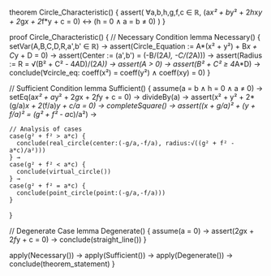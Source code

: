 theorem Circle_Characteristic() {
  assert(
    ∀a,b,h,g,f,c ∈ ℝ,
    (a*x² + b*y² + 2*h*x*y + 2*g*x + 2*f*y + c = 0) ↔
    (h = 0 ∧ a = b ≠ 0)
  )
}

proof Circle_Characteristic() {
  // Necessary Condition
  lemma Necessary() {
    setVar(A,B,C,D,R,a',b' ∈ ℝ) →
    assert(Circle_Equation := A*(x² + y²) + B*x + C*y + D = 0) →
    assert(Center := (a',b') = (-B/(2*A), -C/(2*A))) →
    assert(Radius := R = √(B² + C² - 4*A*D)/(2*A)) →
    assert(A > 0) →
    assert(B² + C² ≥ 4*A*D) →
    conclude(∀circle_eq: coeff(x²) = coeff(y²) ∧ coeff(xy) = 0)
  }

  // Sufficient Condition
  lemma Sufficient() {
    assume(a = b ∧ h = 0 ∧ a ≠ 0) →
    setEq(a*x² + a*y² + 2*g*x + 2*f*y + c = 0) →
    divideBy(a) →
    assert(x² + y² + 2*(g/a)*x + 2*(f/a)*y + c/a = 0) →
    completeSquare() →
    assert((x + g/a)² + (y + f/a)² = (g² + f² - a*c)/a²) →
    
    // Analysis of cases
    case(g² + f² > a*c) {
      conclude(real_circle(center:(-g/a,-f/a), radius:√((g² + f² - a*c)/a²)))
    } →
    case(g² + f² < a*c) {
      conclude(virtual_circle())
    } →
    case(g² + f² = a*c) {
      conclude(point_circle(point:(-g/a,-f/a)))
    }
  }

  // Degenerate Case
  lemma Degenerate() {
    assume(a = 0) →
    assert(2*g*x + 2*f*y + c = 0) →
    conclude(straight_line())
  }

  apply(Necessary()) →
  apply(Sufficient()) →
  apply(Degenerate()) →
  conclude(theorem_statement)
}